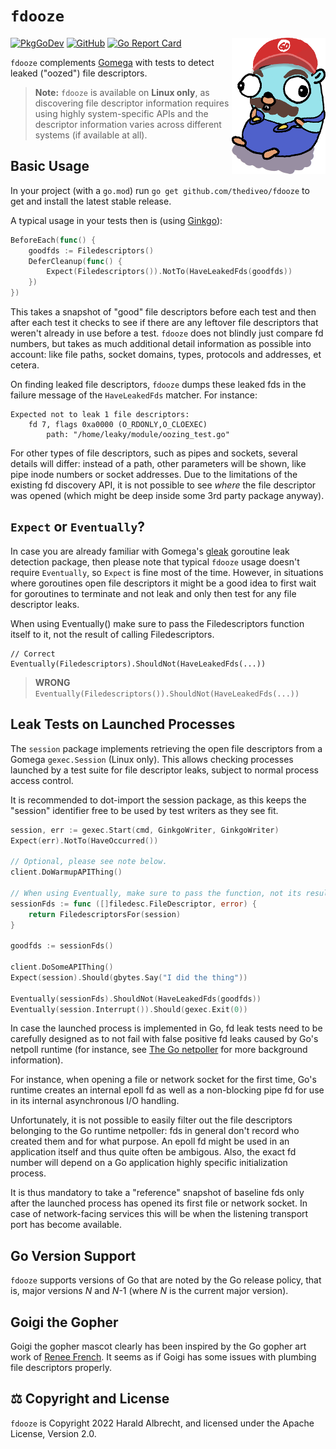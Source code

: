 <!-- markdownlint-disable-next-line MD022 -->
# `fdooze`
<img title="Goigi the gopher" align="right" width="150" src="images/goigi-small.png">

[![PkgGoDev](https://img.shields.io/badge/-reference-blue?logo=go&logoColor=white&labelColor=505050)](https://pkg.go.dev/github.com/thediveo/fdooze)
[![GitHub](https://img.shields.io/github/license/thediveo/fdooze)](https://img.shields.io/github/license/thediveo/fdooze)
[![Go Report Card](https://goreportcard.com/badge/github.com/thediveo/fdooze)](https://goreportcard.com/report/github.com/thediveo/fdooze)

`fdooze` complements [Gomega](https://github.com/onsi/gomega) with tests to
detect leaked ("oozed") file descriptors.

> **Note:** `fdooze` is available on **Linux only**, as discovering file
> descriptor information requires using highly system-specific APIs and the
> descriptor information varies across different systems (if available at all).

## Basic Usage

In your project (with a `go.mod`) run `go get github.com/thediveo/fdooze` to get
and install the latest stable release.

A typical usage in your tests then is (using
[Ginkgo](https://github.com/onsi/ginkgo)):

```go
BeforeEach(func() {
    goodfds := Filedescriptors()
    DeferCleanup(func() {
        Expect(Filedescriptors()).NotTo(HaveLeakedFds(goodfds))
    })
})
```

This takes a snapshot of "good" file descriptors before each test and then after
each test it checks to see if there are any leftover file descriptors that
weren't already in use before a test. `fdooze` does not blindly just compare fd
numbers, but takes as much additional detail information as possible into
account: like file paths, socket domains, types, protocols and addresses, et
cetera.

On finding leaked file descriptors, `fdooze` dumps these leaked fds in the
failure message of the `HaveLeakedFds` matcher. For instance:

```
Expected not to leak 1 file descriptors:
    fd 7, flags 0xa0000 (O_RDONLY,O_CLOEXEC)
        path: "/home/leaky/module/oozing_test.go"
```

For other types of file descriptors, such as pipes and sockets, several details
will differ: instead of a path, other parameters will be shown, like pipe inode
numbers or socket addresses. Due to the limitations of the existing fd discovery
API, it is not possible to see _where_ the file descriptor was opened (which
might be deep inside some 3rd party package anyway).

## `Expect` or `Eventually`?

In case you are already familiar with Gomega's
[gleak](https://onsi.github.io/gomega/#codegleakcode-finding-leaked-goroutines)
goroutine leak detection package, then please note that typical `fdooze` usage
doesn't require `Eventually`, so `Expect` is fine most of the time. However, in
situations where goroutines open file descriptors it might be a good idea to
first wait for goroutines to terminate and not leak and only then test for any
file descriptor leaks.

When using Eventually() make sure to pass the Filedescriptors function itself to
it, not the result of calling Filedescriptors.

    // Correct
    Eventually(Filedescriptors).ShouldNot(HaveLeakedFds(...))

> **WRONG**
> `Eventually(Filedescriptors()).ShouldNot(HaveLeakedFds(...))`

## Leak Tests on Launched Processes

The `session` package implements retrieving the open file descriptors from a
Gomega `gexec.Session` (Linux only). This allows checking processes launched by
a test suite for file descriptor leaks, subject to normal process access
control.

It is recommended to dot-import the session package, as this keeps the "session"
identifier free to be used by test writers as they see fit.

```go
session, err := gexec.Start(cmd, GinkgoWriter, GinkgoWriter)
Expect(err).NotTo(HaveOccurred())

// Optional, please see note below.
client.DoWarmupAPIThing()

// When using Eventually, make sure to pass the function, not its result!
sessionFds := func ([]filedesc.FileDescriptor, error) {
    return FiledescriptorsFor(session)
}

goodfds := sessionFds()

client.DoSomeAPIThing()
Expect(session).Should(gbytes.Say("I did the thing"))

Eventually(sessionFds).ShouldNot(HaveLeakedFds(goodfds))
Eventually(session.Interrupt()).Should(gexec.Exit(0))
```

In case the launched process is implemented in Go, fd leak tests need to be
carefully designed as to not fail with false positive fd leaks caused by Go's
netpoll runtime (for instance, see [The Go
netpoller](https://morsmachine.dk/netpoller) for more background information).

For instance, when opening a file or network socket for the first time, Go's
runtime creates an internal epoll fd as well as a non-blocking pipe fd for use
in its internal asynchronous I/O handling.

Unfortunately, it is not possible to easily filter out the file descriptors
belonging to the Go runtime netpoller: fds in general don't record who created
them and for what purpose. An epoll fd might be used in an application itself
and thus quite often be ambigous. Also, the exact fd number will depend on a Go
application highly specific initialization process.

It is thus mandatory to take a "reference" snapshot of baseline fds only after
the launched process has opened its first file or network socket. In case of
network-facing services this will be when the listening transport port has
become available.

## Go Version Support

`fdooze` supports versions of Go that are noted by the Go release policy, that
is, major versions _N_ and _N_-1 (where _N_ is the current major version).

## Goigi the Gopher

Goigi the gopher mascot clearly has been inspired by the Go gopher art work of
[Renee French](http://reneefrench.blogspot.com/). It seems as if Goigi has some
issues with plumbing file descriptors properly.

## ⚖️ Copyright and License

`fdooze` is Copyright 2022 Harald Albrecht, and licensed under the Apache
License, Version 2.0.
